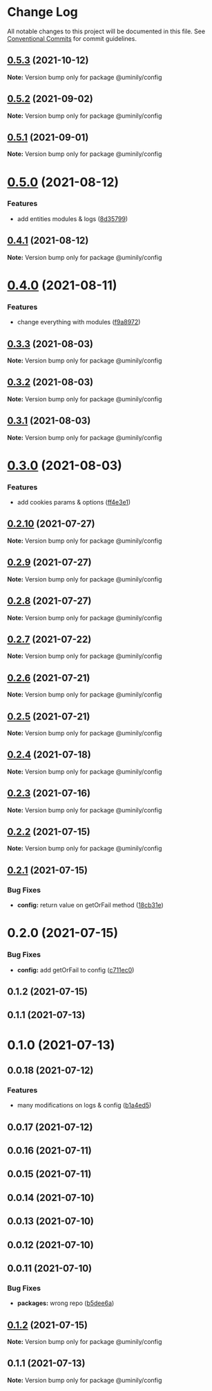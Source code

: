 # Change Log

All notable changes to this project will be documented in this file.
See [Conventional Commits](https://conventionalcommits.org) for commit guidelines.

## [0.5.3](https://github.com/Uminily/kodexo/compare/@uminily/config@0.5.2...@uminily/config@0.5.3) (2021-10-12)

**Note:** Version bump only for package @uminily/config





## [0.5.2](https://github.com/Uminily/kodexo/compare/@uminily/config@0.5.1...@uminily/config@0.5.2) (2021-09-02)

**Note:** Version bump only for package @uminily/config





## [0.5.1](https://github.com/Uminily/kodexo/compare/@uminily/config@0.5.0...@uminily/config@0.5.1) (2021-09-01)

**Note:** Version bump only for package @uminily/config





# [0.5.0](https://github.com/Uminily/kodexo/compare/@uminily/config@0.4.1...@uminily/config@0.5.0) (2021-08-12)


### Features

* add entities modules & logs ([8d35799](https://github.com/Uminily/kodexo/commit/8d357992000e9ef93c105aeaee28afc5a5c27709))





## [0.4.1](https://github.com/Uminily/kodexo/compare/@uminily/config@0.4.0...@uminily/config@0.4.1) (2021-08-12)

**Note:** Version bump only for package @uminily/config





# [0.4.0](https://github.com/Uminily/kodexo/compare/@uminily/config@0.3.3...@uminily/config@0.4.0) (2021-08-11)


### Features

* change everything with modules ([f9a8972](https://github.com/Uminily/kodexo/commit/f9a89725a2db6b039e1179b606452ec85cbbb239))





## [0.3.3](https://github.com/Uminily/kodexo/compare/@uminily/config@0.3.2...@uminily/config@0.3.3) (2021-08-03)

**Note:** Version bump only for package @uminily/config





## [0.3.2](https://github.com/Uminily/kodexo/compare/@uminily/config@0.3.1...@uminily/config@0.3.2) (2021-08-03)

**Note:** Version bump only for package @uminily/config





## [0.3.1](https://github.com/Uminily/kodexo/compare/@uminily/config@0.3.0...@uminily/config@0.3.1) (2021-08-03)

**Note:** Version bump only for package @uminily/config





# [0.3.0](https://github.com/Uminily/kodexo/compare/@uminily/config@0.2.10...@uminily/config@0.3.0) (2021-08-03)


### Features

* add cookies params & options ([ff4e3e1](https://github.com/Uminily/kodexo/commit/ff4e3e17e7e95952c09b65f7c24f7dbc0d3be484))





## [0.2.10](https://github.com/Uminily/kodexo/compare/@uminily/config@0.2.9...@uminily/config@0.2.10) (2021-07-27)

**Note:** Version bump only for package @uminily/config





## [0.2.9](https://github.com/Uminily/kodexo/compare/@uminily/config@0.2.8...@uminily/config@0.2.9) (2021-07-27)

**Note:** Version bump only for package @uminily/config





## [0.2.8](https://github.com/Uminily/kodexo/compare/@uminily/config@0.2.7...@uminily/config@0.2.8) (2021-07-27)

**Note:** Version bump only for package @uminily/config





## [0.2.7](https://github.com/Uminily/kodexo/compare/@uminily/config@0.2.6...@uminily/config@0.2.7) (2021-07-22)

**Note:** Version bump only for package @uminily/config





## [0.2.6](https://github.com/Uminily/kodexo/compare/@uminily/config@0.2.5...@uminily/config@0.2.6) (2021-07-21)

**Note:** Version bump only for package @uminily/config





## [0.2.5](https://github.com/Uminily/kodexo/compare/@uminily/config@0.2.4...@uminily/config@0.2.5) (2021-07-21)

**Note:** Version bump only for package @uminily/config





## [0.2.4](https://github.com/Uminily/kodexo/compare/@uminily/config@0.2.3...@uminily/config@0.2.4) (2021-07-18)

**Note:** Version bump only for package @uminily/config





## [0.2.3](https://github.com/Uminily/kodexo/compare/@uminily/config@0.2.2...@uminily/config@0.2.3) (2021-07-16)

**Note:** Version bump only for package @uminily/config





## [0.2.2](https://github.com/Uminily/kodexo/compare/@uminily/config@0.2.1...@uminily/config@0.2.2) (2021-07-15)

**Note:** Version bump only for package @uminily/config





## [0.2.1](https://github.com/Uminily/kodexo/compare/@uminily/config@0.2.0...@uminily/config@0.2.1) (2021-07-15)


### Bug Fixes

* **config:** return value on getOrFail method ([18cb31e](https://github.com/Uminily/kodexo/commit/18cb31e893f552c8a09cc59561e57923fffe89cb))





# 0.2.0 (2021-07-15)


### Bug Fixes

* **config:** add getOrFail to config ([c711ec0](https://github.com/Uminily/kodexo/commit/c711ec0f1fb935a135b1bc92f4b5ad3d240aa538))



## 0.1.2 (2021-07-15)



## 0.1.1 (2021-07-13)



# 0.1.0 (2021-07-13)



## 0.0.18 (2021-07-12)


### Features

* many modifications on logs & config ([b1a4ed5](https://github.com/Uminily/kodexo/commit/b1a4ed5eb7485b03a3388749f4f068067640e194))



## 0.0.17 (2021-07-12)



## 0.0.16 (2021-07-11)



## 0.0.15 (2021-07-11)



## 0.0.14 (2021-07-10)



## 0.0.13 (2021-07-10)



## 0.0.12 (2021-07-10)



## 0.0.11 (2021-07-10)


### Bug Fixes

* **packages:** wrong repo ([b5dee6a](https://github.com/Uminily/kodexo/commit/b5dee6a71e411ef01addd9331690d5495d779e03))





## [0.1.2](https://github.com/Uminily/kodexo/compare/v0.1.1...v0.1.2) (2021-07-15)

**Note:** Version bump only for package @uminily/config





## 0.1.1 (2021-07-13)

**Note:** Version bump only for package @uminily/config
